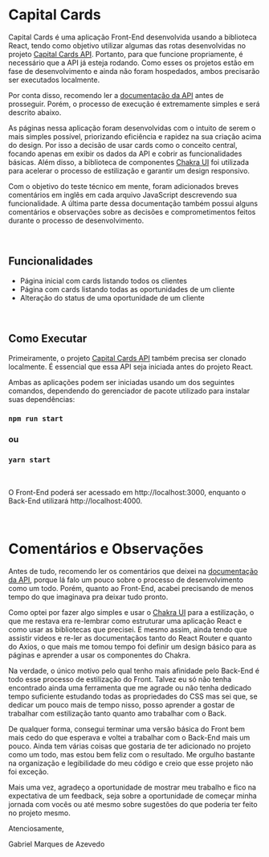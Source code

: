 # Capital Cards

Capital Cards é uma aplicação Front-End desenvolvida usando a biblioteca React, tendo como objetivo utilizar
algumas das rotas desenvolvidas no projeto
[Capital Cards API](https://github.com/gabriel-de-azevedo/capital-empreendedor-test-backend).
Portanto, para que funcione propriamente, é necessário que a API já esteja rodando.
Como esses os projetos estão em fase de desenvolvimento e ainda não foram hospedados, ambos precisarão ser
executados localmente.

Por conta disso, recomendo ler a
[documentação da API](https://github.com/gabriel-de-azevedo/capital-empreendedor-test-backend)
antes de prosseguir. Porém, o processo de execução é extremamente simples e será descrito abaixo.

As páginas nessa aplicação foram desenvolvidas com o intuito de serem o mais simples possível, priorizando
eficiência e rapidez na sua criação acima do design. Por isso a decisão de usar cards como o conceito central,
focando apenas em exibir os dados da API e cobrir as funcionalidades básicas. Além disso, a biblioteca de
componentes
[Chakra UI](https://chakra-ui.com/)
foi utilizada para acelerar o processo de estilização e garantir um design responsivo.

Com o objetivo do teste técnico em mente, foram adicionados breves comentários em inglês em cada arquivo
JavaScript descrevendo sua funcionalidade. A última parte dessa documentação também possui alguns comentários
e observações sobre as decisões e comprometimentos feitos durante o processo de desenvolvimento.

<br/>

## Funcionalidades

- Página inicial com cards listando todos os clientes
- Página com cards listando todas as oportunidades de um cliente
- Alteração do status de uma oportunidade de um cliente

<br/>

## Como Executar

Primeiramente, o projeto
[Capital Cards API](https://github.com/gabriel-de-azevedo/capital-empreendedor-test-backend)
também precisa ser clonado localmente. É essencial que essa API seja iniciada antes do projeto React.

Ambas as aplicações podem ser iniciadas usando um dos seguintes comandos, dependendo do gerenciador de pacote
utilizado para instalar suas dependências:

### `npm run start`

### ou

### `yarn start`

<br/>

O Front-End poderá ser acessado em http://localhost:3000, enquanto o Back-End utilizará http://localhost:4000.

<br/>

# Comentários e Observações

Antes de tudo, recomendo ler os comentários que deixei na
[documentação da API](https://github.com/gabriel-de-azevedo/capital-empreendedor-test-backend),
porque lá falo um pouco sobre o processo de desenvolvimento como um todo. Porém, quanto ao Front-End,
acabei precisando de menos tempo do que imaginava pra deixar tudo pronto.

Como optei por fazer algo simples e usar o
[Chakra UI](https://chakra-ui.com/)
para a estilização, o que me restava era re-lembrar como estruturar uma aplicação React e como usar as
bibliotecas que precisei. E mesmo assim, ainda tendo que assistir videos e re-ler as documentaçãos tanto do
React Router e quanto do Axios, o que mais me tomou tempo foi definir um design básico para as páginas e aprender
a usar os componentes do Chakra.

Na verdade, o único motivo pelo qual tenho mais afinidade pelo Back-End é todo esse processo de estilização do Front.
Talvez eu só não tenha encontrado ainda uma ferramenta que me agrade ou não tenha dedicado tempo suficiente estudando
todas as propriedades do CSS mas sei que, se dedicar um pouco mais de tempo nisso, posso aprender a gostar de trabalhar
com estilização tanto quanto amo trabalhar com o Back.

De qualquer forma, consegui terminar uma versão básica do Front bem mais cedo do que esperava e voltei a trabalhar com
o Back-End mais um pouco. Ainda tem várias coisas que gostaria de ter adicionado no projeto como um todo, mas estou bem
feliz com o resultado. Me orgulho bastante na organização e legibilidade do meu código e creio que esse projeto não foi
exceção.

Mais uma vez, agradeço a oportunidade de mostrar meu trabalho e fico na expectativa de um feedback, seja sobre a
oportunidade de começar minha jornada com vocês ou até mesmo sobre sugestões do que poderia ter feito no projeto mesmo.

Atenciosamente,

Gabriel Marques de Azevedo
